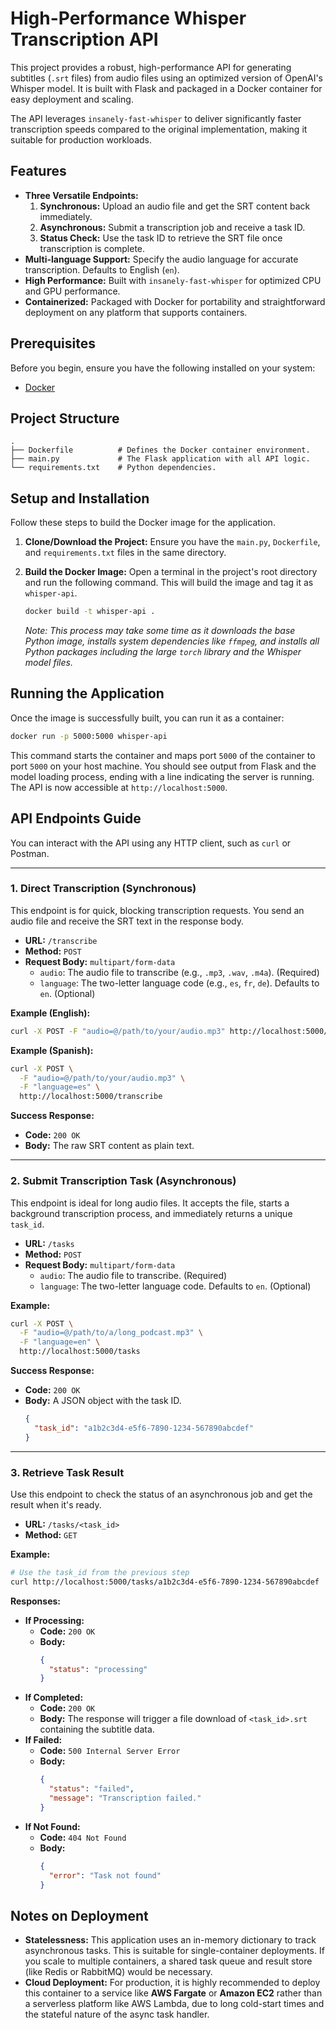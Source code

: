 # High-Performance Whisper Transcription API

This project provides a robust, high-performance API for generating subtitles (`.srt` files) from audio files using an optimized version of OpenAI's Whisper model. It is built with Flask and packaged in a Docker container for easy deployment and scaling.

The API leverages `insanely-fast-whisper` to deliver significantly faster transcription speeds compared to the original implementation, making it suitable for production workloads.

## Features

-   **Three Versatile Endpoints:**
    1.  **Synchronous:** Upload an audio file and get the SRT content back immediately.
    2.  **Asynchronous:** Submit a transcription job and receive a task ID.
    3.  **Status Check:** Use the task ID to retrieve the SRT file once transcription is complete.
-   **Multi-language Support:** Specify the audio language for accurate transcription. Defaults to English (`en`).
-   **High Performance:** Built with `insanely-fast-whisper` for optimized CPU and GPU performance.
-   **Containerized:** Packaged with Docker for portability and straightforward deployment on any platform that supports containers.

## Prerequisites

Before you begin, ensure you have the following installed on your system:

-   [Docker](https://docs.docker.com/get-docker/)

## Project Structure

```
.
├── Dockerfile          # Defines the Docker container environment.
├── main.py             # The Flask application with all API logic.
└── requirements.txt    # Python dependencies.
```

## Setup and Installation

Follow these steps to build the Docker image for the application.

1.  **Clone/Download the Project:**
    Ensure you have the `main.py`, `Dockerfile`, and `requirements.txt` files in the same directory.

2.  **Build the Docker Image:**
    Open a terminal in the project's root directory and run the following command. This will build the image and tag it as `whisper-api`.

    ```bash
    docker build -t whisper-api .
    ```

    *Note: This process may take some time as it downloads the base Python image, installs system dependencies like `ffmpeg`, and installs all Python packages including the large `torch` library and the Whisper model files.*

## Running the Application

Once the image is successfully built, you can run it as a container:

```bash
docker run -p 5000:5000 whisper-api
```

This command starts the container and maps port `5000` of the container to port `5000` on your host machine. You should see output from Flask and the model loading process, ending with a line indicating the server is running. The API is now accessible at `http://localhost:5000`.

## API Endpoints Guide

You can interact with the API using any HTTP client, such as `curl` or Postman.

---

### 1. Direct Transcription (Synchronous)

This endpoint is for quick, blocking transcription requests. You send an audio file and receive the SRT text in the response body.

-   **URL:** `/transcribe`
-   **Method:** `POST`
-   **Request Body:** `multipart/form-data`
    -   `audio`: The audio file to transcribe (e.g., `.mp3`, `.wav`, `.m4a`). (Required)
    -   `language`: The two-letter language code (e.g., `es`, `fr`, `de`). Defaults to `en`. (Optional)

**Example (English):**
```bash
curl -X POST -F "audio=@/path/to/your/audio.mp3" http://localhost:5000/transcribe
```

**Example (Spanish):**
```bash
curl -X POST \
  -F "audio=@/path/to/your/audio.mp3" \
  -F "language=es" \
  http://localhost:5000/transcribe
```

**Success Response:**
-   **Code:** `200 OK`
-   **Body:** The raw SRT content as plain text.

---

### 2. Submit Transcription Task (Asynchronous)

This endpoint is ideal for long audio files. It accepts the file, starts a background transcription process, and immediately returns a unique `task_id`.

-   **URL:** `/tasks`
-   **Method:** `POST`
-   **Request Body:** `multipart/form-data`
    -   `audio`: The audio file to transcribe. (Required)
    -   `language`: The two-letter language code. Defaults to `en`. (Optional)

**Example:**
```bash
curl -X POST \
  -F "audio=@/path/to/a/long_podcast.mp3" \
  -F "language=en" \
  http://localhost:5000/tasks
```

**Success Response:**
-   **Code:** `200 OK`
-   **Body:** A JSON object with the task ID.
    ```json
    {
      "task_id": "a1b2c3d4-e5f6-7890-1234-567890abcdef"
    }
    ```

---

### 3. Retrieve Task Result

Use this endpoint to check the status of an asynchronous job and get the result when it's ready.

-   **URL:** `/tasks/<task_id>`
-   **Method:** `GET`

**Example:**
```bash
# Use the task_id from the previous step
curl http://localhost:5000/tasks/a1b2c3d4-e5f6-7890-1234-567890abcdef
```

**Responses:**

-   **If Processing:**
    -   **Code:** `200 OK`
    -   **Body:**
        ```json
        {
          "status": "processing"
        }
        ```
-   **If Completed:**
    -   **Code:** `200 OK`
    -   **Body:** The response will trigger a file download of `<task_id>.srt` containing the subtitle data.
-   **If Failed:**
    -   **Code:** `500 Internal Server Error`
    -   **Body:**
        ```json
        {
          "status": "failed",
          "message": "Transcription failed."
        }
        ```
-   **If Not Found:**
    -   **Code:** `404 Not Found`
    -   **Body:**
        ```json
        {
          "error": "Task not found"
        }
        ```

## Notes on Deployment

-   **Statelessness:** This application uses an in-memory dictionary to track asynchronous tasks. This is suitable for single-container deployments. If you scale to multiple containers, a shared task queue and result store (like Redis or RabbitMQ) would be necessary.
-   **Cloud Deployment:** For production, it is highly recommended to deploy this container to a service like **AWS Fargate** or **Amazon EC2** rather than a serverless platform like AWS Lambda, due to long cold-start times and the stateful nature of the async task handler.

